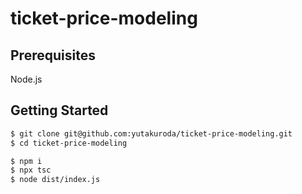 # ticket-price-modeling

## Prerequisites
Node.js

## Getting Started
```bash
$ git clone git@github.com:yutakuroda/ticket-price-modeling.git
$ cd ticket-price-modeling

$ npm i
$ npx tsc
$ node dist/index.js
```